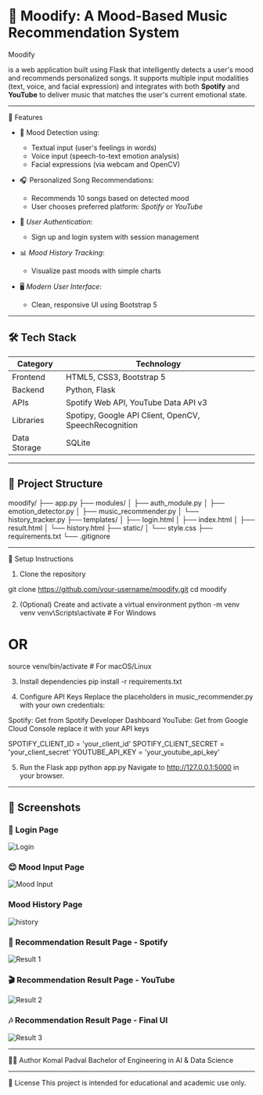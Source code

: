 # 🎵 Moodify: A Mood-Based Music Recommendation System

Moodify

is a web application built using Flask that intelligently detects a user's mood and recommends personalized songs. It supports multiple input modalities (text, voice, and facial expression) and integrates with both **Spotify** and **YouTube** to deliver music that matches the user's current emotional state.

---------------------------------------------------------------------------------------------------------------------------------------
🚀 Features

- 🧠 Mood Detection using:
  - Textual input (user's feelings in words)
  - Voice input (speech-to-text emotion analysis)
  - Facial expressions (via webcam and OpenCV)

- 🎧 Personalized Song Recommendations:
  - Recommends 10 songs based on detected mood
  - User chooses preferred platform: *Spotify* or *YouTube*

- 👤 *User Authentication*:
  - Sign up and login system with session management

- 📊 *Mood History Tracking*:
  - Visualize past moods with simple charts

- 🖥️ *Modern User Interface*:
  - Clean, responsive UI using Bootstrap 5

----------------------------------------------------------------------------------------------------------------------------------------

## 🛠️ Tech Stack

| Category       | Technology                                       |
|----------------|--------------------------------------------------|
| Frontend       | HTML5, CSS3, Bootstrap 5                         |
| Backend        | Python, Flask                                    |
| APIs           | Spotify Web API, YouTube Data API v3             |
| Libraries      | Spotipy, Google API Client, OpenCV, SpeechRecognition |
| Data Storage   | SQLite                                           |

----------------------------------------------------------------------------------------------------------------------------------------


## 📁 Project Structure

moodify/
├── app.py
├── modules/
│ ├── auth_module.py
│ ├── emotion_detector.py
│ ├── music_recommender.py
│ └── history_tracker.py
├── templates/
│ ├── login.html
│ ├── index.html
│ ├── result.html
│ └── history.html
├── static/
│ └── style.css
├── requirements.txt
└── .gitignore

---------------------------------------------------------------------------------------------------------------------------------------


🧪 Setup Instructions
 1. Clone the repository

git clone https://github.com/your-username/moodify.git
cd moodify

2. (Optional) Create and activate a virtual environment
python -m venv venv
venv\Scripts\activate  # For Windows
# OR
source venv/bin/activate  # For macOS/Linux

3. Install dependencies
pip install -r requirements.txt


4. Configure API Keys
Replace the placeholders in music_recommender.py with your own credentials:

Spotify: Get from Spotify Developer Dashboard
YouTube: Get from Google Cloud Console
replace it with your API keys 

SPOTIFY_CLIENT_ID = 'your_client_id'
SPOTIFY_CLIENT_SECRET = 'your_client_secret'
YOUTUBE_API_KEY = 'your_youtube_api_key'

5. Run the Flask app
python app.py
Navigate to http://127.0.0.1:5000 in your browser.

---------------------------------------------------------------------------------------------------------------------------------------
## 📸 Screenshots

### 🔐 Login Page
![Login](assets/screenshots/login.jpg)

### 😊 Mood Input Page
![Mood Input](assets/screenshots/mood_input.jpg)

### Mood History Page
![history](assets/screenshots/history.jpg)

### 🎵 Recommendation Result Page - Spotify
![Result 1](assets/screenshots/result1.jpg)

### 🎬 Recommendation Result Page - YouTube
![Result 2](assets/screenshots/result2.jpg)

### 🎶 Recommendation Result Page - Final UI
![Result 3](assets/screenshots/result3.jpg)

----------------------------------------------------------------------------------------------------------------------------------------
👩‍💻 Author
Komal Padval
Bachelor of Engineering in AI & Data Science

---------------------------------------------------------------------------------------------------------------------------------------

📃 License
This project is intended for educational and academic use only.